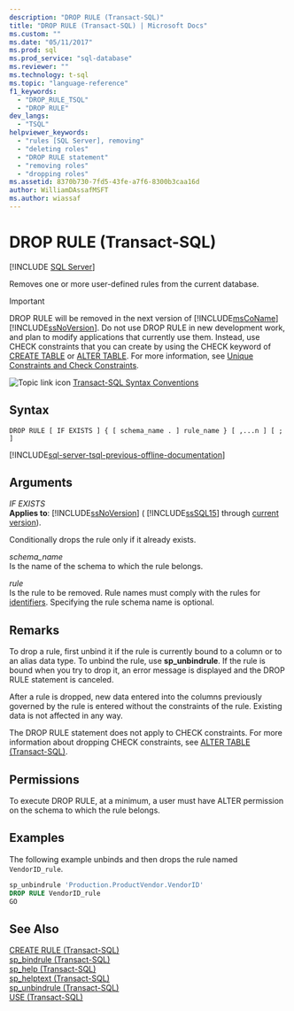 ```yaml
---
description: "DROP RULE (Transact-SQL)"
title: "DROP RULE (Transact-SQL) | Microsoft Docs"
ms.custom: ""
ms.date: "05/11/2017"
ms.prod: sql
ms.prod_service: "sql-database"
ms.reviewer: ""
ms.technology: t-sql
ms.topic: "language-reference"
f1_keywords: 
  - "DROP_RULE_TSQL"
  - "DROP RULE"
dev_langs: 
  - "TSQL"
helpviewer_keywords: 
  - "rules [SQL Server], removing"
  - "deleting roles"
  - "DROP RULE statement"
  - "removing roles"
  - "dropping roles"
ms.assetid: 8370b730-7fd5-43fe-a7f6-8300b3caa16d
author: WilliamDAssafMSFT
ms.author: wiassaf
---
```

# DROP RULE (Transact-SQL)
[!INCLUDE [SQL Server](../../includes/applies-to-version/sqlserver.md)]

  Removes one or more user-defined rules from the current database.  
  
> [!IMPORTANT]
>  DROP RULE will be removed in the next version of [!INCLUDE[msCoName](../../includes/msconame-md.md)][!INCLUDE[ssNoVersion](../../includes/ssnoversion-md.md)]. Do not use DROP RULE in new development work, and plan to modify applications that currently use them. Instead, use CHECK constraints that you can create by using the CHECK keyword of [CREATE TABLE](../../t-sql/statements/create-table-transact-sql.md) or [ALTER TABLE](../../t-sql/statements/alter-table-transact-sql.md). For more information, see [Unique Constraints and Check Constraints](../../relational-databases/tables/unique-constraints-and-check-constraints.md).  
  
 ![Topic link icon](../../database-engine/configure-windows/media/topic-link.gif "Topic link icon") [Transact-SQL Syntax Conventions](../../t-sql/language-elements/transact-sql-syntax-conventions-transact-sql.md)  
  
## Syntax  
  
```syntaxsql
DROP RULE [ IF EXISTS ] { [ schema_name . ] rule_name } [ ,...n ] [ ; ]  
```  
  
[!INCLUDE[sql-server-tsql-previous-offline-documentation](../../includes/sql-server-tsql-previous-offline-documentation.md)]

## Arguments
 *IF EXISTS*  
 **Applies to**: [!INCLUDE[ssNoVersion](../../includes/ssnoversion-md.md)] ( [!INCLUDE[ssSQL15](../../includes/sssql16-md.md)] through [current version](/troubleshoot/sql/general/determine-version-edition-update-level)).  
  
 Conditionally drops the rule only if it already exists.  
  
 *schema_name*  
 Is the name of the schema to which the rule belongs.  
  
 *rule*  
 Is the rule to be removed. Rule names must comply with the rules for [identifiers](../../relational-databases/databases/database-identifiers.md). Specifying the rule schema name is optional.  
  
## Remarks  
 To drop a rule, first unbind it if the rule is currently bound to a column or to an alias data type. To unbind the rule, use **sp_unbindrule**. If the rule is bound when you try to drop it, an error message is displayed and the DROP RULE statement is canceled.  
  
 After a rule is dropped, new data entered into the columns previously governed by the rule is entered without the constraints of the rule. Existing data is not affected in any way.  
  
 The DROP RULE statement does not apply to CHECK constraints. For more information about dropping CHECK constraints, see [ALTER TABLE &#40;Transact-SQL&#41;](../../t-sql/statements/alter-table-transact-sql.md).  
  
## Permissions  
 To execute DROP RULE, at a minimum, a user must have ALTER permission on the schema to which the rule belongs.  
  
## Examples  
 The following example unbinds and then drops the rule named `VendorID_rule`. 
  
```sql  
sp_unbindrule 'Production.ProductVendor.VendorID'  
DROP RULE VendorID_rule  
GO  
```  
  
## See Also  
 [CREATE RULE &#40;Transact-SQL&#41;](../../t-sql/statements/create-rule-transact-sql.md)   
 [sp_bindrule &#40;Transact-SQL&#41;](../../relational-databases/system-stored-procedures/sp-bindrule-transact-sql.md)   
 [sp_help &#40;Transact-SQL&#41;](../../relational-databases/system-stored-procedures/sp-help-transact-sql.md)   
 [sp_helptext &#40;Transact-SQL&#41;](../../relational-databases/system-stored-procedures/sp-helptext-transact-sql.md)   
 [sp_unbindrule &#40;Transact-SQL&#41;](../../relational-databases/system-stored-procedures/sp-unbindrule-transact-sql.md)   
 [USE &#40;Transact-SQL&#41;](../../t-sql/language-elements/use-transact-sql.md)